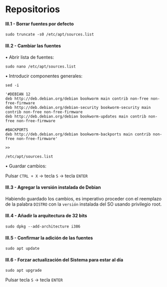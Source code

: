 # Repositorios

#### III.1 - Borrar fuentes por defecto

~~~
sudo truncate -s0 /etc/apt/sources.list
~~~

#### III.2 - Cambiar las fuentes

• Abrir lista de fuentes:

~~~
sudo nano /etc/apt/sources.list
~~~

• Introducir componentes generales:

~~~
sed -i

'#DEBIAN 12
deb http://deb.debian.org/debian bookworm main contrib non-free non-free-firmware
deb http://deb.debian.org/debian-security bookworm-security main contrib non-free non-free-firmware
deb http://deb.debian.org/debian bookworm-updates main contrib non-free non-free-firmware

#BACKPORTS
deb http://deb.debian.org/debian bookworm-backports main contrib non-free non-free-firmware'

>>

/etc/apt/sources.list
~~~

• Guardar cambios:

Pulsar `CTRL + X` → tecla `S` → tecla `ENTER`


#### III.3 - Agregar la versión instalada de Debian

Habiendo guardado los cambios, es imperativo proceder con el reemplazo de la palabra `DISTRO` con la `versión` instalada del SO usando privilegio root.


#### III.4 - Añadir la arquitectura de 32 bits 

~~~
sudo dpkg --add-architecture i386
~~~


#### III.5 - Confirmar la adición de las fuentes

~~~
sudo apt update
~~~


#### III.6 - Forzar actualización del Sistema para estar al día

~~~
sudo apt upgrade
~~~

Pulsar tecla `S` → tecla `ENTER`
